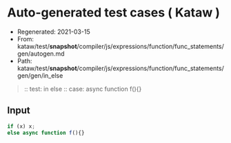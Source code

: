 # Auto-generated test cases ( Kataw )
- Regenerated: 2021-03-15
- From: kataw/test/__snapshot__/compiler/js/expressions/function/func_statements/gen/autogen.md
- Path: kataw/test/__snapshot__/compiler/js/expressions/function/func_statements/gen/gen/in_else
> :: test: in else
> :: case: async function f(){}
## Input

`````js
if (x) x;
else async function f(){}
`````
